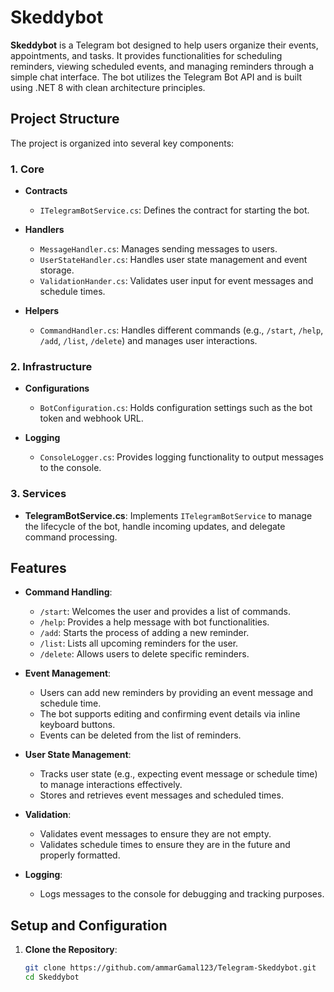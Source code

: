 # Skeddybot

**Skeddybot** is a Telegram bot designed to help users organize their events, appointments, and tasks. It provides functionalities for scheduling reminders, viewing scheduled events, and managing reminders through a simple chat interface. The bot utilizes the Telegram Bot API and is built using .NET 8 with clean architecture principles.

## Project Structure

The project is organized into several key components:

### 1. **Core**

- **Contracts**
  - `ITelegramBotService.cs`: Defines the contract for starting the bot.

- **Handlers**
  - `MessageHandler.cs`: Manages sending messages to users.
  - `UserStateHandler.cs`: Handles user state management and event storage.
  - `ValidationHander.cs`: Validates user input for event messages and schedule times.

- **Helpers**
  - `CommandHandler.cs`: Handles different commands (e.g., `/start`, `/help`, `/add`, `/list`, `/delete`) and manages user interactions.

### 2. **Infrastructure**

- **Configurations**
  - `BotConfiguration.cs`: Holds configuration settings such as the bot token and webhook URL.

- **Logging**
  - `ConsoleLogger.cs`: Provides logging functionality to output messages to the console.

### 3. **Services**

- **TelegramBotService.cs**: Implements `ITelegramBotService` to manage the lifecycle of the bot, handle incoming updates, and delegate command processing.

## Features

- **Command Handling**: 
  - `/start`: Welcomes the user and provides a list of commands.
  - `/help`: Provides a help message with bot functionalities.
  - `/add`: Starts the process of adding a new reminder.
  - `/list`: Lists all upcoming reminders for the user.
  - `/delete`: Allows users to delete specific reminders.

- **Event Management**:
  - Users can add new reminders by providing an event message and schedule time.
  - The bot supports editing and confirming event details via inline keyboard buttons.
  - Events can be deleted from the list of reminders.

- **User State Management**:
  - Tracks user state (e.g., expecting event message or schedule time) to manage interactions effectively.
  - Stores and retrieves event messages and scheduled times.

- **Validation**:
  - Validates event messages to ensure they are not empty.
  - Validates schedule times to ensure they are in the future and properly formatted.

- **Logging**:
  - Logs messages to the console for debugging and tracking purposes.

## Setup and Configuration

1. **Clone the Repository**:
   ```bash
   git clone https://github.com/ammarGamal123/Telegram-Skeddybot.git
   cd Skeddybot
